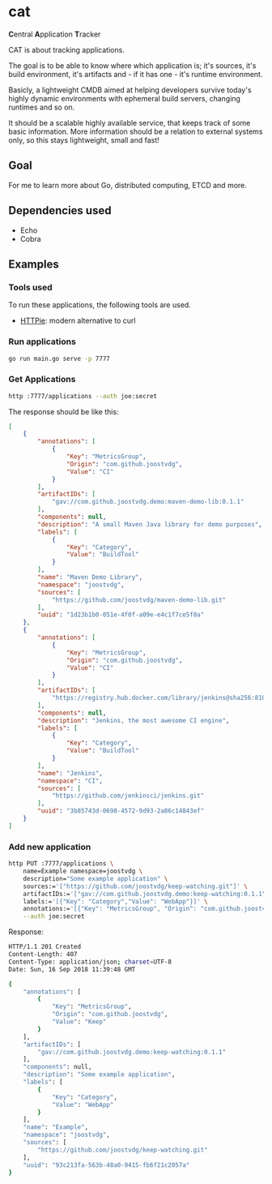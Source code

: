 # cat

**C**entral **A**pplication **T**racker

CAT is about tracking applications.

The goal is to be able to know where which application is; it's sources, it's build environment, it's artifacts and - if it has one - it's runtime environment.

Basicly, a lightweight CMDB aimed at helping developers survive today's highly dynamic environments with ephemeral build servers, changing runtimes and so on.

It should be a scalable highly available service, that keeps track of some basic information.
More information should be a relation to external systems only, so this stays lightweight, small and fast!

## Goal

For me to learn more about Go, distributed computing, ETCD and more.

## Dependencies used

* Echo
* Cobra

## Examples

### Tools used

To run these applications, the following tools are used.

* [HTTPie](https://httpie.org): modern alternative to curl

### Run applications

```bash
go run main.go serve -p 7777 
```

### Get Applications

```bash
http :7777/applications --auth joe:secret
```

The response should be like this:

```json
[
    {
        "annotations": [
            {
                "Key": "MetricsGroup",
                "Origin": "com.github.joostvdg",
                "Value": "CI"
            }
        ],
        "artifactIDs": [
            "gav://com.github.joostvdg.demo:maven-demo-lib:0.1.1"
        ],
        "components": null,
        "description": "A small Maven Java library for demo purposes",
        "labels": [
            {
                "Key": "Category",
                "Value": "BuildTool"
            }
        ],
        "name": "Maven Demo Library",
        "namespace": "joostvdg",
        "sources": [
            "https://github.com/joostvdg/maven-demo-lib.git"
        ],
        "uuid": "1d23b1b0-051e-4f0f-a09e-e4c1f7ce5f0a"
    },
    {
        "annotations": [
            {
                "Key": "MetricsGroup",
                "Origin": "com.github.joostvdg",
                "Value": "CI"
            }
        ],
        "artifactIDs": [
            "https://registry.hub.docker.com/library/jenkins@sha256:81040e35ee59322a02f67ca2584f814d543d5f2f5d361fb8bf4f9e0046f3e809"
        ],
        "components": null,
        "description": "Jenkins, the most awesome CI engine",
        "labels": [
            {
                "Key": "Category",
                "Value": "BuildTool"
            }
        ],
        "name": "Jenkins",
        "namespace": "CI",
        "sources": [
            "https://github.com/jenkinsci/jenkins.git"
        ],
        "uuid": "3b85743d-0698-4572-9d93-2a86c14843ef"
    }
]
```

### Add new application

```bash
http PUT :7777/applications \
    name=Example namespace=joostvdg \
    description="Some example application" \
    sources:='["https://github.com/joostvdg/keep-watching.git"]' \
    artifactIDs:='["gav://com.github.joostvdg.demo:keep-watching:0.1.1"]' \
    labels:='[{"Key": "Category","Value": "WebApp"}]' \
    annotations:='[{"Key": "MetricsGroup", "Origin": "com.github.joostvdg", "Value": "Keep" }]' \
    --auth joe:secret
```

Response:

```bash
HTTP/1.1 201 Created
Content-Length: 407
Content-Type: application/json; charset=UTF-8
Date: Sun, 16 Sep 2018 11:39:48 GMT

{
    "annotations": [
        {
            "Key": "MetricsGroup",
            "Origin": "com.github.joostvdg",
            "Value": "Keep"
        }
    ],
    "artifactIDs": [
        "gav://com.github.joostvdg.demo:keep-watching:0.1.1"
    ],
    "components": null,
    "description": "Some example application",
    "labels": [
        {
            "Key": "Category",
            "Value": "WebApp"
        }
    ],
    "name": "Example",
    "namespace": "joostvdg",
    "sources": [
        "https://github.com/joostvdg/keep-watching.git"
    ],
    "uuid": "93c213fa-563b-48a0-9415-fb6f21c2057a"
}
```
